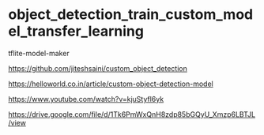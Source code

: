 # object_detection_train_custom_model_transfer_learning
tflite-model-maker

https://github.com/jiteshsaini/custom_object_detection

https://helloworld.co.in/article/custom-object-detection-model

https://www.youtube.com/watch?v=kjuStyfl6yk

https://drive.google.com/file/d/1Tk6PmWxQnH8zdp85bGQyU_Xmzp6LBTJL/view
